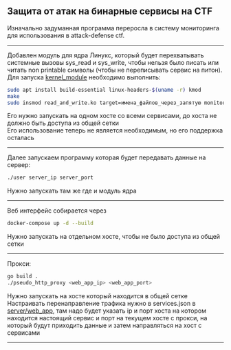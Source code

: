 ## Защита от атак на бинарные сервисы на CTF

Изначально задуманная программа переросла в систему мониторинга для использования в attack-defense ctf.

---

Добавлен модуль для ядра Линукс, который будет перехватывать системные вызовы sys_read и sys_write, чтобы нельзя было писать или читать non printable символы (чтобы не переписывать сервис на питон).
Для запуска [kernel_module](https://github.com/alexevgmart/pwn_defense_for_ctf/tree/main/kernel_module) необходимо выполнить:
```bash
sudo apt install build-essential linux-headers-$(uname -r) kmod
make
sudo insmod read_and_write.ko target=имена_файлов_через_запятую monitor=имя_файла_в_который_скомпилировали_user.c
```
Его нужно запускать на одном хосте со всеми сервисами, до хоста не должно быть доступа из общей сетки <br>
Его использование теперь не является необходимым, но его поддержка осталась

---

Далее запускаем программу которая будет передавать данные на сервер:
```bash
./user server_ip server_port
```
Нужно запускать там же где и модуль ядра

---

Веб интерфейс собирается через
```bash
docker-compose up -d --build
```
Нужно запускать на отдельном хосте, чтобы не было доступа из общей сетки

---

Прокси:
```bash
go build .
./pseudo_http_proxy <web_app_ip> <web_app_port>
```
Нужно запускать на хосте который находится в общей сетке<br>
Настраивать перенаправление трафика нужно в services.json в [server/web_app](https://github.com/alexevgmart/pwn_defense_for_ctf/tree/main/server/web_app), там надо будет указать ip и порт хоста на котором находится настоящий сервис и порт на текущем хосте с прокси, на который будут приходить данные и затем направляться на хост с сервисами

---
